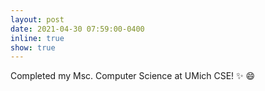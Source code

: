 ```yaml
---
layout: post
date: 2021-04-30 07:59:00-0400
inline: true
show: true
---
```


Completed my Msc. Computer Science at UMich CSE! :sparkles: :smile:
